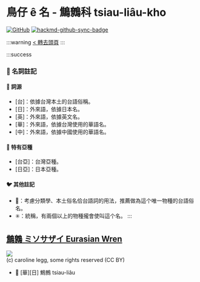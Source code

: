 # 鳥仔 ê 名 - 鷦鷯科 tsiau-liâu-kho

[![GitHub](https://img.shields.io/badge/GitHub-black?logo=github)](https://github.com/siansiansu/tsiau-a-e-mia)
[![hackmd-github-sync-badge](https://hackmd.io/RJqeEvuiSraRR25XMBqtOQ/badge)](https://hackmd.io/RJqeEvuiSraRR25XMBqtOQ)

:::warning
[< 轉去頭頁](https://hackmd.io/@siansiansu/Hy4VzNvha)
:::

:::success
### 📖 名詞註記

#### 📎 詞源

- [台]：依據台灣本土的台語俗稱。
- [日]：外來語，依據日本名。
- [英]：外來語，依據英文名。
- [華]：外來語，依據台灣使用的華語名。
- [中]：外來語，依據中國使用的華語名。

#### 🎏 特有亞種

- [台亞]：台灣亞種。
- [日亞]：日本亞種。

#### 🐦 其他註記

- 🎯：考慮分類學、本土俗名佮台語詞的用法，推薦做為這个唯一物種的台語俗名。
- ✳️：統稱，有兩個以上的物種攏會使叫這个名。
:::

## [鷦鷯 ミソサザイ Eurasian Wren](https://ebird.org/species/taiwrb1)

![](https://inaturalist-open-data.s3.amazonaws.com/photos/113892317/medium.jpg)
<br/>
(c) caroline legg, some rights reserved (CC BY)

- 🎯 [華][日] 鷦鷯 tsiau-liâu

